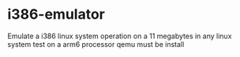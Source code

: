 # i386-emulator
Emulate a i386 linux system operation on a 11 megabytes in any linux system
test on a arm6 processor
qemu must be install
